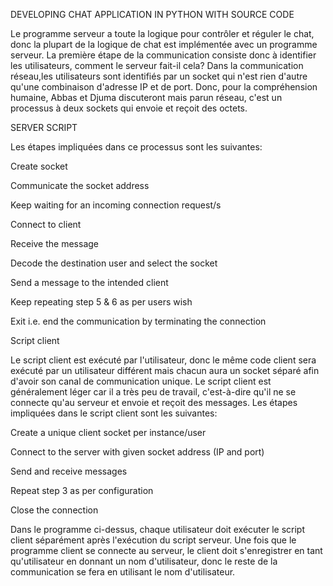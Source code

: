 
   DEVELOPING CHAT APPLICATION IN PYTHON WITH SOURCE CODE


Le programme serveur a toute la logique pour contrôler et réguler le chat,
donc la plupart de la logique de chat est implémentée avec un programme serveur.
La première étape de la communication consiste donc à identifier les utilisateurs,
comment le serveur fait-il cela?
Dans la communication réseau,les utilisateurs sont identifiés par un socket qui n'est rien d'autre qu'une combinaison d'adresse IP
et  de port.
Donc, pour la compréhension humaine, Abbas et Djuma discuteront mais parun réseau,
c'est un processus à deux sockets qui envoie et reçoit des octets.

SERVER SCRIPT

Les étapes impliquées dans ce processus sont les suivantes:

Create socket

Communicate the socket address

Keep waiting for an incoming connection request/s

Connect to client

Receive the message

Decode the destination user and select the socket

Send a message to the intended client

Keep repeating step 5 & 6 as per users wish

Exit i.e. end the communication by terminating the connection


Script client

Le script client est exécuté par l'utilisateur, donc le même code client sera exécuté par un utilisateur différent mais chacun aura un socket séparé afin d'avoir son canal de communication unique. 
Le script client est généralement léger car il a très peu de travail, c'est-à-dire qu'il ne se connecte qu'au serveur et envoie et reçoit des messages. Les étapes impliquées dans le script client sont les suivantes:


Create a unique client socket per instance/user

Connect to the server with given socket address (IP and port)

Send and receive messages

Repeat step 3 as per configuration

Close the connection


Dans le programme ci-dessus, chaque utilisateur doit exécuter le script client séparément après l'exécution du script serveur. 
Une fois que le programme client se connecte au serveur, le client doit s'enregistrer en tant qu'utilisateur en donnant un nom d'utilisateur, donc le reste de la communication se fera en utilisant le nom d'utilisateur.
